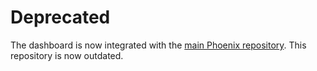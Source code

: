 # Deprecated
The dashboard is now integrated with the [main Phoenix repository](https://github.com/team-custard/phoenixbot). This repository is now outdated.
